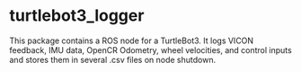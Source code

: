# turtlebot3_logger
This package contains a ROS node for a TurtleBot3. It logs VICON feedback, IMU data, OpenCR Odometry, wheel velocities, and control inputs and stores them in several .csv files on node shutdown.
